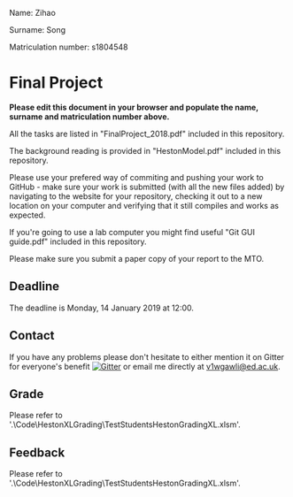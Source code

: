 Name: Zihao

Surname: Song

Matriculation number: s1804548

# Final Project
**Please edit this document in your browser and populate the name, surname and matriculation number above.**

All the tasks are listed in "FinalProject_2018.pdf" included in this repository.

The background reading is provided in "HestonModel.pdf" included in this repository.

Please use your prefered way of commiting and pushing your work to GitHub - make sure your work is submitted (with all the new files added) by navigating to the website for your repository, checking it out to a new location on your computer and verifying that it still compiles and works as expected.

If you're going to use a lab computer you might find useful "Git GUI guide.pdf" included in this repository.

Please make sure you submit a paper copy of your report to the MTO.

## Deadline
The deadline is Monday, 14 January 2019 at 12:00.

## Contact
If you have any problems please don't hesitate to either mention it on Gitter for everyone's benefit  [![Gitter](https://badges.gitter.im/Join%20Chat.svg)](https://gitter.im/OOPA2018/Final-Project?utm_source=badge&utm_medium=badge&utm_campaign=pr-badge) or email me directly at [v1wgawli@ed.ac.uk](mailto:v1wgawli@ed.ac.uk).

## Grade
Please refer to '.\Code\HestonXLGrading\TestStudentsHestonGradingXL.xlsm'.

## Feedback
Please refer to '.\Code\HestonXLGrading\TestStudentsHestonGradingXL.xlsm'.
